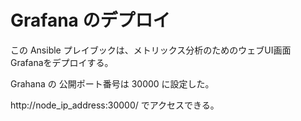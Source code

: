 # Grafana のデプロイ

この Ansible プレイブックは、メトリックス分析のためのウェブUI画面 Grafanaをデプロイする。

Grahana の 公開ポート番号は 30000 に設定した。

http://node_ip_address:30000/ でアクセスできる。